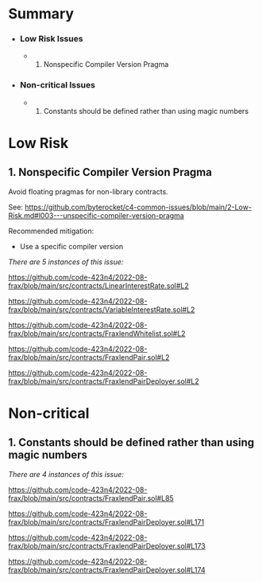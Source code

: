 # Summary

- ### Low Risk Issues
	- 1.  Nonspecific Compiler Version Pragma

- ### Non-critical Issues
	- 1. Constants should be defined rather than using magic numbers


# Low Risk

## 1. Nonspecific Compiler Version Pragma
Avoid floating pragmas for non-library contracts. 

See: https://github.com/byterocket/c4-common-issues/blob/main/2-Low-Risk.md#l003---unspecific-compiler-version-pragma

Recommended mitigation: 
- Use a specific compiler version


_There are 5 instances of this issue:_

https://github.com/code-423n4/2022-08-frax/blob/main/src/contracts/LinearInterestRate.sol#L2

https://github.com/code-423n4/2022-08-frax/blob/main/src/contracts/VariableInterestRate.sol#L2

https://github.com/code-423n4/2022-08-frax/blob/main/src/contracts/FraxlendWhitelist.sol#L2

https://github.com/code-423n4/2022-08-frax/blob/main/src/contracts/FraxlendPair.sol#L2

https://github.com/code-423n4/2022-08-frax/blob/main/src/contracts/FraxlendPairDeployer.sol#L2



# Non-critical

## 1. Constants should be defined rather than using magic numbers

_There are 4 instances of this issue:_

https://github.com/code-423n4/2022-08-frax/blob/main/src/contracts/FraxlendPair.sol#L85

https://github.com/code-423n4/2022-08-frax/blob/main/src/contracts/FraxlendPairDeployer.sol#L171

https://github.com/code-423n4/2022-08-frax/blob/main/src/contracts/FraxlendPairDeployer.sol#L173

https://github.com/code-423n4/2022-08-frax/blob/main/src/contracts/FraxlendPairDeployer.sol#L174


